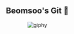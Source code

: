 <div align="center">
  <h2>Beomsoo's Git 👋</h2>

![giphy](https://user-images.githubusercontent.com/87082855/146528178-f12911c6-2ad3-424f-a242-2e8c939540f8.gif)
</div>
